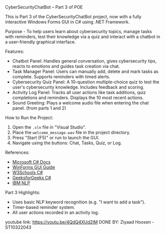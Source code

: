 CyberSecurityChatBot – Part 3 of POE

This is Part 3 of the CyberSecurityChatBot project, now with a fully interactive Windows Forms GUI in C# using .NET Framework.

Purpose - To help users learn about cybersecurity topics, manage tasks with reminders, test their knowledge via a quiz and interact with a chatbot in a user-friendly graphical interface.

Features:
- Chatbot Panel: Handles general conversation, gives cybersecurity tips, reacts to emotions and guides task creation via chat.
- Task Manager Panel: Users can manually add, delete and mark tasks as complete. Supports reminders with timed alerts.
- Cybersecurity Quiz Panel: A 10-question multiple-choice quiz to test the user's cybersecurity knowledge. Includes feedback and scoring.
- Activity Log Panel: Tracks all user actions like task additions, quiz completions and reminders. Displays the 10 most recent actions.
- Sound Greeting: Plays a welcome audio file when entering the chat panel. (from parts 1 and 2)

How to Run the Project:

1. Open the `.sln` file in "Visual Studio".
2. Place the `welcome_message.wav` file in the project directory.
3. Press "Start (F5)"  or run to launch the GUI.
4. Navigate using the buttons: Chat, Tasks, Quiz, or Log.

References:

- [Microsoft C# Docs](https://learn.microsoft.com/en-us/dotnet/csharp/)
- [WinForms GUI Guide](https://learn.microsoft.com/en-us/dotnet/desktop/winforms/)
- [W3Schools C#](https://www.w3schools.com/cs/)
- [GeeksforGeeks C#](https://www.geeksforgeeks.org/csharp-programming-language/)
- [IBM NLP](https://www.ibm.com/topics/natural-language-processing)

Part 3 Highlights:
- Uses basic NLP keyword recognition (e.g. "I want to add a task").
- Timer-based reminder system.
- All user actions recorded in an activity log.

youtube link:
https://youtu.be/4QdQ4XUd2IM 
DONE BY:
Ziyaad Hoosen - ST10322043
